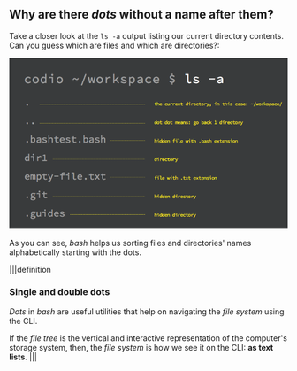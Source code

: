 ## Why are there _dots_ without a name after them?

Take a closer look at the `ls -a` output listing our current directory contents.
Can you guess which are files and which are directories?:

![ls-a-option-cmd](.guides/img/ls-a-option-cmd.png)

As you can see, _bash_ helps us sorting files and directories' names alphabetically starting with the dots.

|||definition
### Single and double dots
_Dots_ in _bash_ are useful utilities that help on navigating the _file system_ using the CLI. 

If the _file tree_ is the vertical and interactive representation of the computer's storage system, then, the _file system_ is how we see it on the CLI: __as text lists__.
|||